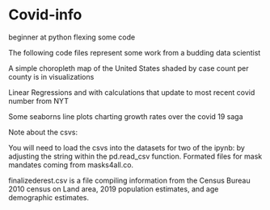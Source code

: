 # Covid-info
beginner at python flexing some code

The following code files represent some work from a budding data scientist

A simple choropleth map of the United States shaded by case count per county is in visualizations

Linear Regressions and with calculations that update to most recent covid number from NYT

Some seaborns line plots charting growth rates over the covid 19 saga


Note about the csvs:

You will need to load the csvs into the datasets for two of the ipynb:  by adjusting the string within the pd.read_csv function. 
Formated files for mask mandates coming from masks4all.co.

finalizederest.csv is a file compiling information from the Census Bureau 2010 census on Land area, 2019 population estimates, and age demographic estimates.

